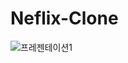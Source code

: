 # Neflix-Clone

![프레젠테이션1](https://github.com/qorjiwon/Neflix-Clone/assets/82700743/0a27625f-5665-4b41-9877-c5f9b684be95)
